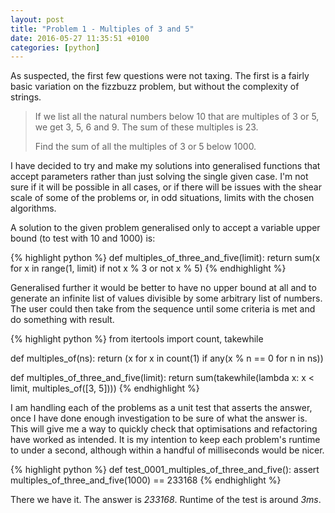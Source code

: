 ```yaml
---
layout: post
title: "Problem 1 - Multiples of 3 and 5"
date: 2016-05-27 11:35:51 +0100
categories: [python]
---
```


As suspected, the first few questions were not taxing. The first is a fairly
basic variation on the fizzbuzz problem, but without the complexity of strings.

> If we list all the natural numbers below 10 that are multiples of 3 or 5, we get 3, 5, 6 and 9.
> The sum of these multiples is 23.
> 
> Find the sum of all the multiples of 3 or 5 below 1000.

I have decided to try and make my solutions into generalised functions that
accept parameters rather than just solving the single given case. I'm not
sure if it will be possible in all cases, or if there will be issues with
the shear scale of some of the problems or, in odd situations, limits with
the chosen algorithms.

A solution to the given problem generalised only to accept a variable upper
bound (to test with 10 and 1000) is:

{% highlight python %}
def multiples_of_three_and_five(limit):
    return sum(x for x in range(1, limit) if not x % 3 or not x % 5)
{% endhighlight %}

Generalised further it would be better to have no upper bound
at all and to generate an infinite list of values divisible by some arbitrary
list of numbers. The user could then take from the sequence until some
criteria is met and do something with result.

{% highlight python %}
from itertools import count, takewhile


def multiples_of(ns):
    return (x for x in count(1) if any(x % n == 0 for n in ns))


def multiples_of_three_and_five(limit):
    return sum(takewhile(lambda x: x < limit, multiples_of([3, 5])))
{% endhighlight %}

I am handling each of the problems as a unit test that asserts the answer, once
I have done enough investigation to be sure of what the answer is. This will
give me a way to quickly check that optimisations and refactoring have worked
as intended. It is my intention to keep each problem's runtime to under a second,
although within a handful of milliseconds would be nicer.

{% highlight python %}
def test_0001_multiples_of_three_and_five():
    assert multiples_of_three_and_five(1000) == 233168
{% endhighlight %}

There we have it. The answer is *233168*. Runtime of the test is around *3ms*.
